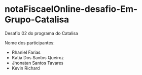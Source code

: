 # notaFiscaelOnline-desafio-Em-Grupo-Catalisa
Desafio 02 do programa do Catalisa

Nome dos participantes:
- Rhaniel Farias
- Katia Dos Santos Queiroz
- Jhonatan Santos Tavares
- Kevin Richard

